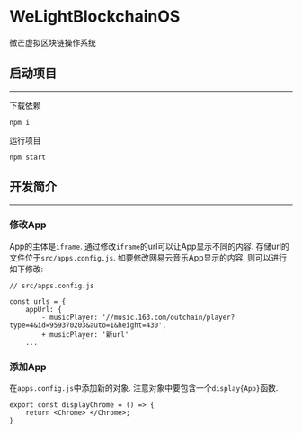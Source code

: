 # WeLightBlockchainOS
微芒虚拟区块链操作系统

## 启动项目
---

下载依赖

```
npm i
```

运行项目

```
npm start
```

## 开发简介
---

### 修改App

App的主体是`iframe`. 通过修改`iframe`的url可以让App显示不同的内容. 存储url的文件位于`src/apps.config.js`. 如要修改网易云音乐App显示的内容, 则可以进行如下修改:

```
// src/apps.config.js

const urls = {
    appUrl: {
        - musicPlayer: '//music.163.com/outchain/player?type=4&id=959370203&auto=1&height=430',
        + musicPlayer: '新url'
    ...
```


### 添加App

在`apps.config.js`中添加新的对象. 注意对象中要包含一个`display{App}`函数.

```
export const displayChrome = () => {
    return <Chrome> </Chrome>;
}
```
